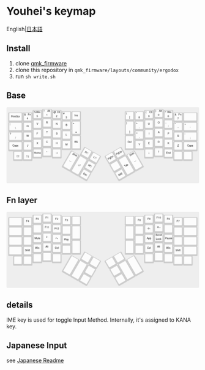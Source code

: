 # Youhei's keymap
English|[日本語](README.ja.md)

## Install
1. clone [qmk_firmware][qmk]
2. clone this repository in `qmk_firmware/layouts/community/ergodox`
3. run `sh write.sh`

## Base
![ascii layout](img/ascii-layout.png)
<!--
```
 ------------------------------                     ------------------------------
| Prnt | $ | % | ! | @ | # |   |                   | { | * | ( | ) | ^ | & |Clear |
|  Scr | 4 | 5 | 1 | 2 | 3 |Ins|                   | { | 8 | 9 | 0 | 6 | 7 |      |
|      | Fn|Win|Alt|Ctl|   |   |                   |   |   |Ctl|Alt|Win|Fn |      |
|------------------------------|                   |------------------------------|
|   |  | Q | V | R | N | B | + |                   | } | > | U | O | _ | " |  ~   |
|   \  |   |   |   |   |   | = |                   | ] | . |   |   | - | ' |  `   |
|--------------------------|   |                   |   |--------------------------|
|   ?  | W | F | T | S | L |___|                   |___| < | I | A | P | G |  :   |
|   /  |   |   |   |   |   |   |                   |   | , |   |   |   |   |  ;   |
|--------------------------|BS |                   |Del|--------------------------|
| Caps | J | X | C | H | M |   |                   |   | Y | E | D | K | Z | Caps |
|      |   |   |   |   |   |   | -------   ------- |   |   |   |   |   |   |      |
------------------------------- | R | L | |Pg |Pg | ------------------------------
   |   |   |Ho |Up |Dn |        |Btn|Btn| | Dn| Up|        |Le |Ri |End|   |   |
   |   |   | me|   |   |     -----------| |-----------     | ft|ght|   |   |   |
    -------------------     |Sft|   | M | |Ba |   |Sft|     -------------------
                            |   |   |Btn| | ck|   |   |
                            | S | E |---| |---| T | S |
                            | p | n |Esc| |IME| a | p |
                            | c | t |   | |TGL| b | c |
                             -----------   -----------
```
-->

## Fn layer
![fn-layout](img/fn-layout.png)
<!--
```
 ------------------------------                     ------------------------------
|      |   |   |   |   |   |   |                   |   |   |   |   |   |   |      |
|      |F4 |F5 |F1 |F2 |F3 |   |                   |   |F8 |F9 |F10|F6 |F7 |      |
|------------------------------|                   |------------------------------|
|      |   |   |   |   |   |   |                   |   |   |   |   |   |   |      |
|      |   |   |F11|F12|   |   |                   |   |   |   |   |   |   |      |
|--------------------------|   |                   |   |--------------------------|
|      |   |Mu |Vol|Vol|Ply|___|                   |___|   |   |Scr|Pau|   |      |
|      |   | te| Dn| Up|Stp|   |                   |   |   |App|Lck| se|   |      |
|--------------------------|   |                   |   |--------------------------|
|      |   |   |   |   |   |   |                   |   |   |   |   |   |   |      |
|      |   |   |   |   |   |   | -------   ------- |   |   |   |   |   |   |      |
------------------------------- |   |   | |   |   | ------------------------------
   |   |   |   |   |   |        |   |   | |   |   |        |   |   |   |   |   |
   |   |   |   |   |   |     -----------| |-----------     |   |   |   |   |   |
   |   |   |Win|Ctl|Alt|    |Sft|   |   | |   |   |Sft|    |Alt|Ctl|Win|   |   |
    -------------------     |   |   |   | |   |   |   |     -------------------
                            | S | E |---| |---| T | S |
                            | p | n |   | |   | a | p |
                            | c | t |   | |   | b | c |
                             -----------   -----------
```
-->
<!--
## Simultaneous Modifier
simultaneous tapping version of MOD-TAP.

Key press is treated as simultaneous tapping
when satisfy both condition below.

- difference of pressed time is within the term defined (`SIMULTANEOUS_WAIT_TERM`)
- overlapping time the keys are held is over the term defined (`SIMULTANEOUSING_TERM`)

To use it,<br>
1. copy `process_simultaneous.c/h` and `util_user.c/h`, and append it to SRC in your `rules.mk`
2. include `process_simultaneous.h` to your `keymap.c`
3. call `process_simultaneous()` from `process_record_user()`
4. call `matrix_scan_simultaneous()` from `matrix_scan_user()`

and edit `qmk_firmware/tmk_core/common/action.h`
```
typedef struct {
	...
	bool simultaneous;
} keyrecord_t;
```

or if you don't need to change behavior in `process_record_user`,
depending on wether it is simultaneous tapping or not,
remove following code in `(un)register_simultaneous()` in `process_simultaneous.c`
```
process_record(...
	...,
	.simultaneous = true
	...
```

To customize, read process_simultaneous.h .
-->

## details
IME key is used for toggle Input Method. Internally, it's assigned to KANA key.

## Japanese Input
see [Japanese Readme](README.ja.md)

[qmk]: https://github.com/qmk/qmk_firmware

